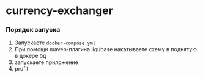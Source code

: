 # currency-exchanger

### Порядок запуска

1. Запускаете `docker-compose.yml`
2. При помощи maven-плагина liqubase накатываете схему в поднятую в докере бд
3. запускаете приложение
4. profit

